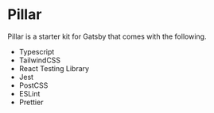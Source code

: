 # Pillar

Pillar is a starter kit for Gatsby that comes with the following.

-   Typescript
-   TailwindCSS
-   React Testing Library
-   Jest
-   PostCSS
-   ESLint
-   Prettier

